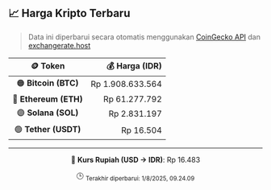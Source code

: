 

<!-- HARGA_KRIPTO -->
## 📈 Harga Kripto Terbaru

> Data ini diperbarui secara otomatis menggunakan [CoinGecko API](https://www.coingecko.com/) dan [exchangerate.host](https://exchangerate.host/)

<div align="center">

| 🪙 Token | 💰 Harga (IDR) |
|:------:|---------------:|
| 🟠 **Bitcoin (BTC)**   | Rp 1.908.633.564 |
| 🔵 **Ethereum (ETH)**  | Rp 61.277.792 |
| 🟣 **Solana (SOL)**    | Rp 2.831.197 |
| 🟢 **Tether (USDT)**   | Rp 16.504 |

---

💱 **Kurs Rupiah (USD → IDR)**: Rp 16.483

🕒 <sub>Terakhir diperbarui: 1/8/2025, 09.24.09</sub>

</div>
<!-- /HARGA_KRIPTO -->